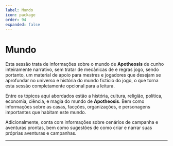 ```yaml
---
label: Mundo
icon: package
order: 94
expanded: false
---
```


# Mundo

Esta sessão trata de informações sobre o mundo de **Apotheosis** de cunho inteiramente narrativo, sem tratar de mecânicas de e regras jogo, sendo portanto, um material de apoio para mestres e jogadores que desejam se aprofundar no universo e história do mundo fictício do jogo, o que torna esta sessão completamente opcional para a leitura.

Entre os tópicos aqui abordados estão a história, cultura, religião, política, economia, ciência, e magia do mundo de **Apotheosis**. Bem como informações sobre as casas, facções, organizações, e personagens importantes que habitam este mundo.

Adicionalmente, conta com informações sobre cenários de campanha e aventuras prontas, bem como sugestões de como criar e narrar suas próprias aventuras e campanhas.

---

